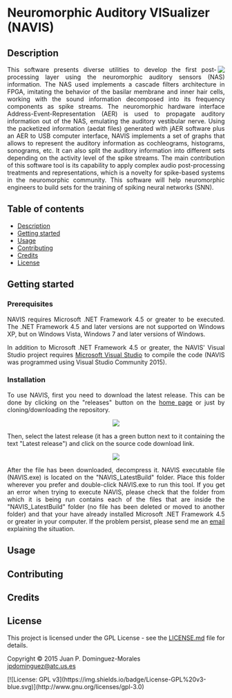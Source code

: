 # Neuromorphic Auditory VISualizer (NAVIS)

<h2 name="Description">Description</h2>
<p align="justify">
<img align="right" src="https://github.com/jpdominguez/NAVIS-Tool/blob/master/NAVIS/Wiki_Images/navis-logo-128.png">
This software presents diverse utilities to develop the first post-processing layer using the neuromorphic auditory sensors (NAS) information. The NAS used implements a cascade filters architecture in FPGA, imitating the behavior of the basilar membrane and inner hair cells, working with the sound information decomposed into its frequency components as spike streams. The neuromorphic hardware interface Address-Event-Representation (AER) is used to propagate auditory information out of the NAS, emulating the auditory vestibular nerve. Using the packetized information (aedat files) generated with jAER software plus an AER to USB computer interface, NAVIS implements a set of graphs that allows to represent the auditory information as cochleograms, histograms, sonograms, etc. It can also split the auditory information into different sets depending on the activity level of the spike streams. The main contribution of this software tool is its capability to apply complex audio post-processing treatments and representations, which is a novelty for spike-based systems in the neuromorphic community. This software will help neuromorphic engineers to build sets for the training of spiking neural networks (SNN).</p>

<h2>Table of contents</h2>
<p align="justify">
<ul>
<li><a href="#Description">Description</a></li>
<li><a href="#GettingStarted">Getting started</a></li>
<li><a href="#Usage">Usage</a></li>
<li><a href="#Contributing">Contributing</a></li>
<li><a href="#Credits">Credits</a></li>
<li><a href="#License">License</a></li>
</ul>
</p>

<h2 name="GettingStarted">Getting started</h2>
<h3>Prerequisites</h3>
<p align="justify">
NAVIS requires Microsoft .NET Framework 4.5 or greater to be executed. The .NET Framework 4.5 and later versions are not supported on Windows XP, but on Windows Vista, Windows 7 and later versions of Windows.
</p>
<p align="justify">
In addition to Microsoft .NET Framework 4.5 or greater, the NAVIS' Visual Studio project requires <a href="http://www.visualstudio.com">Microsoft Visual Studio</a> to compile the code (NAVIS was programmed using Visual Studio Community 2015). 
</p>
<h3>Installation</h3>
<p align="justify">
To use NAVIS, first you need to download the latest release. This can be done by clicking on the "releases" button on the <a href="https://github.com/jpdominguez/NAVIS-Tool">home page</a> or just by cloning/downloading the repository.
</p>
<p align="center">
<img align="center" src="https://github.com/jpdominguez/NAVIS-Tool/blob/master/NAVIS/Wiki_Images/RM_releases.PNG">
</p>
<p align="justify">
Then, select the latest release (it has a green button next to it containing the text "Latest release") and click on the source code download link.
</p>
<p align="center">
<img align="center" src="https://github.com/jpdominguez/NAVIS-Tool/blob/master/NAVIS/Wiki_Images/RM_releaseslatestRelease.png">
</p>
<p align="justify">
After the file has been downloaded, decompress it. NAVIS executable file (NAVIS.exe) is located on the "NAVIS_LatestBuild" folder. Place this folder wherever you prefer and double-click NAVIS.exe to run this tool. If you get an error when trying to execute NAVIS, please check that the folder from which it is being run contains each of the files that are inside the "NAVIS_LatestBuild" folder (no file has been deleted or moved to another folder) and that your have already installed Microsoft .NET Framework 4.5 or greater in your computer. If the problem persist, please send me an <a href="mailto:jpdominguez@atc.us.es">email</a> explaining the situation.
</p>

</p>
<h2 name="Usage">Usage</h2>
<h2 name="Contributing">Contributing</h2>
<h2 name="Credits">Credits</h2>
<h2 name="License">License</h2>

<p align="justify">
This project is licensed under the GPL License - see the <a href="https://raw.githubusercontent.com/jpdominguez/NAVIS-Tool/master/LICENSE">LICENSE.md</a> file for details.
</p>
<p align="justify">
Copyright © 2015 Juan P. Dominguez-Morales<br>  
<a href="mailto:jpdominguez@atc.us.es">jpdominguez@atc.us.es</a>
</p>
[![License: GPL v3](https://img.shields.io/badge/License-GPL%20v3-blue.svg)](http://www.gnu.org/licenses/gpl-3.0)
